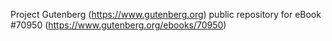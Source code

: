 Project Gutenberg (https://www.gutenberg.org) public repository for eBook #70950 (https://www.gutenberg.org/ebooks/70950)
